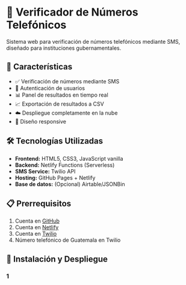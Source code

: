 # 📱 Verificador de Números Telefónicos

Sistema web para verificación de números telefónicos mediante SMS, diseñado para instituciones gubernamentales.

## 🚀 Características

- ✅ Verificación de números mediante SMS
- 🔐 Autenticación de usuarios
- 📊 Panel de resultados en tiempo real
- 📈 Exportación de resultados a CSV
- ☁️ Despliegue completamente en la nube
- 📱 Diseño responsive

## 🛠️ Tecnologías Utilizadas

- **Frontend:** HTML5, CSS3, JavaScript vanilla
- **Backend:** Netlify Functions (Serverless)
- **SMS Service:** Twilio API
- **Hosting:** GitHub Pages + Netlify
- **Base de datos:** (Opcional) Airtable/JSONBin

## 📋 Prerrequisitos

1. Cuenta en [GitHub](https://github.com)
2. Cuenta en [Netlify](https://netlify.com)
3. Cuenta en [Twilio](https://twilio.com)
4. Número telefónico de Guatemala en Twilio

## 🚀 Instalación y Despliegue

### 1
